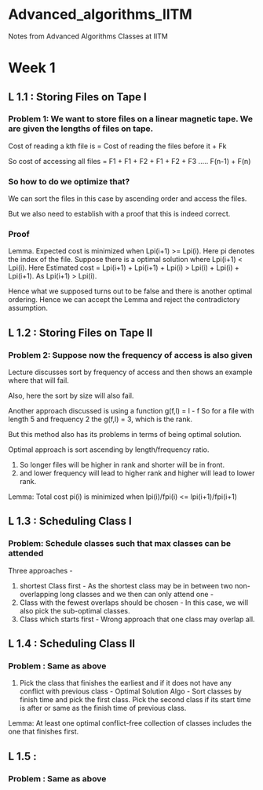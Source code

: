 # Advanced_algorithms_IITM
Notes from Advanced Algorithms Classes at IITM

# Week 1
## L 1.1 : Storing Files on Tape I

### Problem 1: We want to store files on a linear magnetic tape. We are given the lengths of files on tape.

Cost of reading a kth file is = Cost of reading the files before it + Fk

So cost of accessing all files = F1 + F1 + F2 + F1 + F2 + F3 ..... F(n-1) + F(n)

### So how to do we optimize that?
We can sort the files in this case by ascending order and access the files.

But we also need to establish with a proof that this is indeed correct.
### Proof

Lemma. Expected cost is minimized when Lpi(i+1) >= Lpi(i). Here pi denotes the index of the file.
Suppose there is a optimal solution where Lpi(i+1) < Lpi(i).
Here Estimated cost = Lpi(i+1) + Lpi(i+1) + Lpi(i) > Lpi(i) + Lpi(i) + Lpi(i+1). As Lpi(i+1) > Lpi(i).

Hence what we supposed turns out to be false and there is another optimal ordering. Hence we can accept the Lemma and reject the contradictory assumption.

## L 1.2 : Storing Files on Tape II
### Problem 2: Suppose now the frequency of access is also given
Lecture discusses sort by frequency of access and then shows an example where that will fail.

Also, here the sort by size will also fail.

Another approach discussed is using a function g(f,l) = l - f
So for a file with length 5 and frequency 2 the g(f,l) = 3, which is the rank.

But this method also has its problems in terms of being optimal solution.

Optimal approach is sort ascending by length/frequency ratio. 

1. So longer files will be higher in rank and shorter will be in front.
2. and lower frequency will lead to higher rank and higher will lead to lower rank.

Lemma: Total cost pi(i) is minimized when lpi(i)/fpi(i) <= lpi(i+1)/fpi(i+1)

## L 1.3 : Scheduling Class I

### Problem: Schedule classes such that max classes can be attended

Three approaches - 
1. shortest Class first - As the shortest class may be in between two non-overlapping long classes and we then can only attend one  _-_
2. Class with the fewest overlaps should be chosen - In this case, we will also pick the sub-optimal classes.
3. Class which starts first - Wrong approach that one class may overlap all.

## L 1.4 : Scheduling Class II
### Problem : Same as above

1. Pick the class that finishes the earliest and if it does not have any conflict with previous class - Optimal Solution
   Algo -
   Sort classes by finish time and pick the first class.
   Pick the second class if its start time is after or same as the finish time of previous class.

Lemma: At least one optimal conflict-free collection of classes includes the one that finishes first.

## L 1.5 : 
### Problem : Same as above
